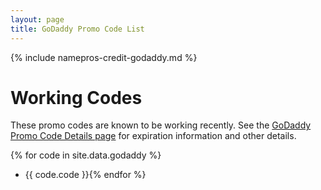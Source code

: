 ```yaml
---
layout: page
title: GoDaddy Promo Code List
---
```


{% include namepros-credit-godaddy.md %}

# Working Codes #

These promo codes are known to be working recently.  See the <a href="{{ site.baseurl }}/godaddy-codes-details.html">GoDaddy Promo Code Details page</a> for expiration information and other details.

{% for code in site.data.godaddy %}
* {{ code.code }}{% endfor %}